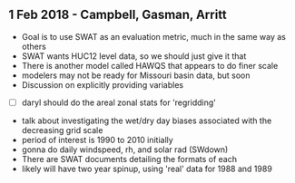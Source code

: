 1 Feb 2018 - Campbell, Gasman, Arritt
-------------------------------------
 - Goal is to use SWAT as an evaluation metric, much in the same way as others
 - SWAT wants HUC12 level data, so we should just give it that
 - There is another model called HAWQS that appears to do finer scale
 - modelers may not be ready for Missouri basin data, but soon
 - Discussion on explicitly providing variables
 - [ ] daryl should do the areal zonal stats for 'regridding'
 - talk about investigating the wet/dry day biases associated with the decreasing
   grid scale
 - period of interest is 1990 to 2010 initially
 - gonna do daily windspeed, rh, and solar rad (SWdown)
 - There are SWAT documents detailing the formats of each
 - likely will have two year spinup, using 'real' data for 1988 and 1989

 